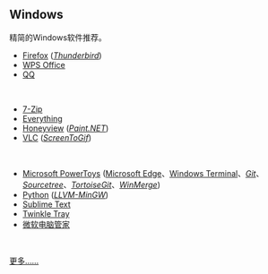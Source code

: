 ## Windows

精简的Windows软件推荐。

* [Firefox](https://www.mozilla.org/en-US/firefox/all/) ([_Thunderbird_](https://www.thunderbird.net/zh-CN/))
* [WPS Office](https://www.wps.cn)
* [QQ](https://im.qq.com)
<br>

* [7-Zip](https://www.7-zip.org)
* [Everything](https://www.voidtools.com/zh-cn/)
* [Honeyview](https://www.bandisoft.com/honeyview/) ([_Paint.NET_](https://www.getpaint.net))
* [VLC](https://www.videolan.org) ([_ScreenToGif_](https://www.screentogif.com))
<br>

* [Microsoft PowerToys](https://github.com/microsoft/PowerToys) ([Microsoft Edge](https://www.microsoft.com/zh-cn/edge)、[Windows Terminal](https://github.com/microsoft/terminal)、[_Git_](https://git-scm.com)、[_Sourcetree_](https://sourcetreeapp.com)、[_TortoiseGit_](https://tortoisegit.org)、[_WinMerge_](https://winmerge.org))
* [Python](https://www.python.org) ([_LLVM-MinGW_](https://www.mingw-w64.org/downloads/#llvm-mingw))
* [Sublime Text](https://www.sublimetext.com)
* [Twinkle Tray](https://github.com/xanderfrangos/twinkle-tray)
* [微软电脑管家](https://pcmanager.microsoft.com/zh-cn)
<br>

[更多……](https://github.com/Awesome-Windows/Awesome)

